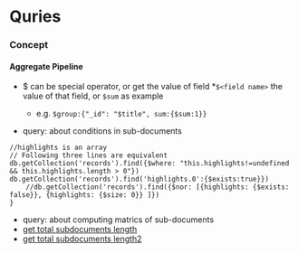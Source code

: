 # Quries

### Concept
#### Aggregate Pipeline
* $ can be special operator, or get the value of field
  *`$<field name>` the value of that field, or `$sum` as example
   * e.g. `$group:{"_id": "$title", sum:{$sum:1}}`





* query: about conditions in sub-documents
```
//highlights is an array
// Following three lines are equivalent
db.getCollection('records').find({$where: "this.highlights!=undefined && this.highlights.length > 0"})
db.getCollection('records').find('highlights.0':{$exists:true}})
    //db.getCollection('records').find({$nor: [{highlights: {$exists: false}}, {highlights: {$size: 0}} ]})
}
```

* query: about computing matrics of sub-documents
 * [get total subdocuments length](http://stackoverflow.com/questions/14668757/get-total-of-sub-documents-in-a-collection)
 * [get total subdocuments length2](http://stackoverflow.com/questions/25713473/mongodb-count-sub-document-and-list-totals)
```

```
